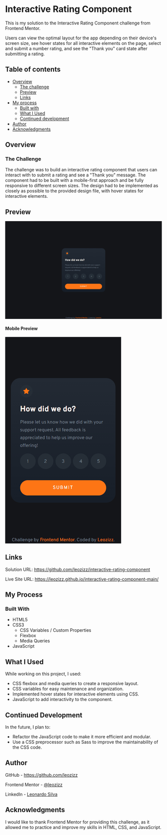 # Interactive Rating Component
This is my solution to the Interactive Rating Component challenge from Frontend Mentor.

Users can view the optimal layout for the app depending on their device's screen size, see hover states for all interactive elements on the page, select and submit a number rating, and see the "Thank you" card state after submitting a rating.

## Table of contents

- [Overview](#overview)
  - [The challenge](#the-challenge)
  - [Preview](#preview)
  - [Links](#links)
- [My process](#my-process)
  - [Built with](#built-with)
  - [What I Used](#what-i-used)
  - [Continued development](#continued-development)
- [Author](#author)
- [Acknowledgments](#acknowledgments)

## Overview
### The Challenge

The challenge was to build an interactive rating component that users can interact with to submit a rating and see a "Thank you" message. The component had to be built with a mobile-first approach and be fully responsive to different screen sizes. The design had to be implemented as closely as possible to the provided design file, with hover states for interactive elements.

## Preview

![Desktop Preview](./images/README/desktop-preview.gif)


#### Mobile Preview
![Mobile Preview](./images/README/mobile-preview.gif)

## Links

Solution URL: https://github.com/leozizz/interactive-rating-component

Live Site URL: https://leozizz.github.io/interactive-rating-component-main/

## My Process

### Built With

- HTML5
- CSS3
    - CSS Variables / Custom Properties
    - Flexbox
    - Media Queries
- JavaScript

## What I Used
While working on this project, I used:

- CSS flexbox and media queries to create a responsive layout.
- CSS variables for easy maintenance and organization.
- Implemented hover states for interactive elements using CSS.
- JavaScript to add interactivity to the component.

## Continued Development

In the future, I plan to:

- Refactor the JavaScript code to make it more efficient and modular.
- Use a CSS preprocessor such as Sass to improve the maintainability of the CSS code.

## Author
GitHub - https://github.com/leozizz

Frontend Mentor - [@leozizz](https://www.frontendmentor.io/profile/leozizz)

LinkedIn - [Leonardo Silva](https://www.linkedin.com/in/leozizz/)

## Acknowledgments
I would like to thank Frontend Mentor for providing this challenge, as it allowed me to practice and improve my skills in HTML, CSS, and JavaScript.
